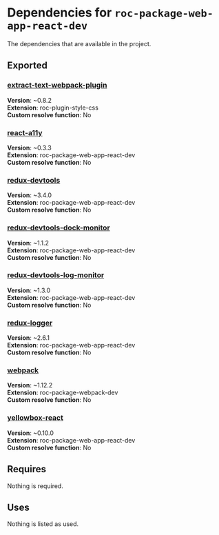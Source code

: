 # Dependencies for `roc-package-web-app-react-dev`

The dependencies that are available in the project.

## Exported
### [extract-text-webpack-plugin](https://www.npmjs.com/package/extract-text-webpack-plugin)
__Version__: ~0.8.2  
__Extension__: roc-plugin-style-css  
__Custom resolve function__:  No  

### [react-a11y](https://www.npmjs.com/package/react-a11y)
__Version__: ~0.3.3  
__Extension__: roc-package-web-app-react-dev  
__Custom resolve function__:  No  

### [redux-devtools](https://www.npmjs.com/package/redux-devtools)
__Version__: ~3.4.0  
__Extension__: roc-package-web-app-react-dev  
__Custom resolve function__:  No  

### [redux-devtools-dock-monitor](https://www.npmjs.com/package/redux-devtools-dock-monitor)
__Version__: ~1.1.2  
__Extension__: roc-package-web-app-react-dev  
__Custom resolve function__:  No  

### [redux-devtools-log-monitor](https://www.npmjs.com/package/redux-devtools-log-monitor)
__Version__: ~1.3.0  
__Extension__: roc-package-web-app-react-dev  
__Custom resolve function__:  No  

### [redux-logger](https://www.npmjs.com/package/redux-logger)
__Version__: ~2.6.1  
__Extension__: roc-package-web-app-react-dev  
__Custom resolve function__:  No  

### [webpack](https://www.npmjs.com/package/webpack)
__Version__: ~1.12.2  
__Extension__: roc-package-webpack-dev  
__Custom resolve function__:  No  

### [yellowbox-react](https://www.npmjs.com/package/yellowbox-react)
__Version__: ~0.10.0  
__Extension__: roc-package-web-app-react-dev  
__Custom resolve function__:  No  

## Requires
Nothing is required.

## Uses
Nothing is listed as used.
